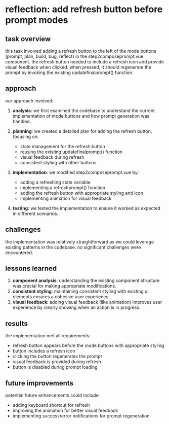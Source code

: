 # reflection: add refresh button before prompt modes

## task overview

this task involved adding a refresh button to the left of the mode buttons (prompt, plan, build, bug, reflect) in the step2composeprompt.vue component. the refresh button needed to include a refresh icon and provide visual feedback when clicked. when pressed, it should regenerate the prompt by invoking the existing updatefinalprompt() function.

## approach

our approach involved:

1. **analysis**: we first examined the codebase to understand the current implementation of mode buttons and how prompt generation was handled.

2. **planning**: we created a detailed plan for adding the refresh button, focusing on:
   - state management for the refresh button
   - reusing the existing updatefinalprompt() function
   - visual feedback during refresh
   - consistent styling with other buttons

3. **implementation**: we modified step2composeprompt.vue by:
   - adding a refreshing state variable
   - implementing a refreshprompt() function
   - adding the refresh button with appropriate styling and icon
   - implementing animation for visual feedback

4. **testing**: we tested the implementation to ensure it worked as expected in different scenarios.

## challenges

the implementation was relatively straightforward as we could leverage existing patterns in the codebase. no significant challenges were encountered.

## lessons learned

1. **component analysis**: understanding the existing component structure was crucial for making appropriate modifications.
2. **consistent styling**: maintaining consistent styling with existing ui elements ensures a cohesive user experience.
3. **visual feedback**: adding visual feedback (like animation) improves user experience by clearly showing when an action is in progress.

## results

the implementation met all requirements:
- refresh button appears before the mode buttons with appropriate styling
- button includes a refresh icon
- clicking the button regenerates the prompt
- visual feedback is provided during refresh
- button is disabled during prompt loading

## future improvements

potential future enhancements could include:
- adding keyboard shortcut for refresh
- improving the animation for better visual feedback
- implementing success/error notifications for prompt regeneration
